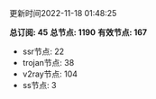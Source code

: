 更新时间2022-11-18 01:48:25

**总订阅: 45**
**总节点: 1190**
**有效节点: 167**
- ssr节点: 22
- trojan节点: 38
- v2ray节点: 104
- ss节点: 3
